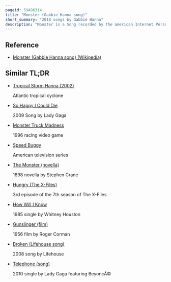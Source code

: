 ```yaml
---
pageid: 59496314
title: "Monster (Gabbie Hanna song)"
short_summary: "2018 songs by Gabbie Hanna"
description: "Monster is a Song recorded by the american Internet Personality and Singer Gabbie Hanna. It was independently released for digital Download on October 26, 2018, simultaneously with its Encore titled 'Monster '. Both Tracks were written by Hanna and some Randoms, while Production was solely handled by the Latter. The Lyrics of 'Monster' explore the Theme of losing Friends and Self-Analysis, and the Song prominently features Hanna Belting."
---
```


## Reference

- [Monster (Gabbie Hanna song) (Wikipedia)](https://en.wikipedia.org/?curid=59496314)

## Similar TL;DR

- [Tropical Storm Hanna (2002)](/tldr/en/tropical-storm-hanna-2002)

  Atlantic tropical cyclone

- [So Happy I Could Die](/tldr/en/so-happy-i-could-die)

  2009 Song by Lady Gaga

- [Monster Truck Madness](/tldr/en/monster-truck-madness)

  1996 racing video game

- [Speed Buggy](/tldr/en/speed-buggy)

  American television series

- [The Monster (novella)](/tldr/en/the-monster-novella)

  1898 novella by Stephen Crane

- [Hungry (The X-Files)](/tldr/en/hungry-the-x-files)

  3rd episode of the 7th season of The X-Files

- [How Will I Know](/tldr/en/how-will-i-know)

  1985 single by Whitney Houston

- [Gunslinger (film)](/tldr/en/gunslinger-film)

  1956 film by Roger Corman

- [Broken (Lifehouse song)](/tldr/en/broken-lifehouse-song)

  2008 song by Lifehouse

- [Telephone (song)](/tldr/en/telephone-song)

  2010 single by Lady Gaga featuring BeyoncÃ©
